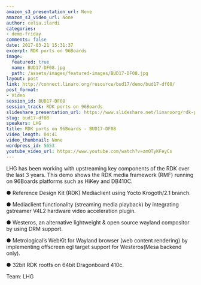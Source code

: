 ```yaml
---
amazon_s3_presentation_url: None
amazon_s3_video_url: None
author: celia.ilardi
categories:
- demo-friday
comments: false
date: 2017-03-21 15:31:37
excerpt: RDK ports on 96Boards
image:
  featured: true
  name: BUD17-DF08.jpg
  path: /assets/images/featured-images/BUD17-DF08.jpg
layout: post
link: http://connect.linaro.org/resource/bud17/demo/bud17-df08/
post_format:
- Video
session_id: BUD17-DF08
session_track: RDK ports on 96Boards
slideshare_presentation_url: https://www.slideshare.net/linaroorg/rdk-ports-on-96boards
slug: bud17-df08
speakers: LHG
title: RDK ports on 96Boards - BUD17-DF08
video_length: 04:41
video_thumbnail: None
wordpress_id: 5653
youtube_video_url: https://www.youtube.com/watch?v=zmOTyKFeyCs
---
```


LHG has been working with upstreaming key components of the RDK over the last 3 years. This demo shows the RDK media framework (RMF) running on 96Boards platforms such as HiKey and DB410C.

● Reference Design Kit (RDK) Mediaclient using Yocto Krogoth/2.1 branch.

● Mediaclient functionality (streaming media playback) by integrating gstreamer V4L2 hardware video acceleration plugin.

● Westeros, an alternative lightweight & open source wayland compositor by using DRM support.

● Metrological’s WebKit for Wayland browser (web content rendering) by implementing offscreen egl target support for Westeros(Mesa backend only).

● 32bit RDK rootfs on 64bit Dragonboard 410c.

Team: LHG